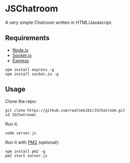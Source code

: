 # JSChatroom

A very simple Chatroom written in HTML/Javascript.


## Requirements

- [Node.js](https://nodejs.org/)
- [Socket.io](https://socket.io/)
- [Express](https://expressjs.com/)


```
npm install express -g
npm install socket.io -g
```

## Usage
Clone the repo:
```
git clone https://github.com/realneki01/JSChatroom.git
cd JSChatroom/
```
Run it:
```
node server.js
```
Run it with [PM2](https://pm2.keymetrics.io/) (optional):
```
npm install pm2 -g
pm2 start server.js
```
